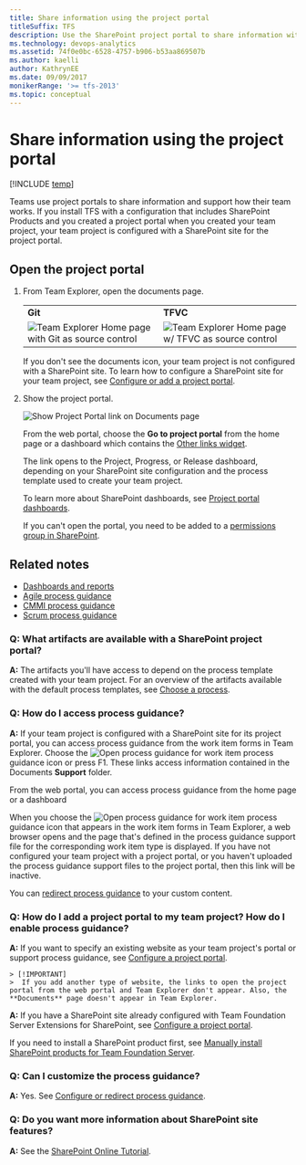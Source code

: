 ```yaml
---
title: Share information using the project portal 
titleSuffix: TFS
description: Use the SharePoint project portal to share information with your team 
ms.technology: devops-analytics
ms.assetid: 74f0e0bc-6528-4757-b906-b53aa869507b
ms.author: kaelli
author: KathrynEE
ms.date: 09/09/2017
monikerRange: '>= tfs-2013'
ms.topic: conceptual
---
```


# Share information using the project portal

[!INCLUDE [temp](../includes/tfs-sharepoint-version.md)]

Teams use project portals to share information and support how their team works. If you install TFS with a configuration that includes SharePoint Products and you created a project portal when you created your team project, your team project is configured with a SharePoint site for the project portal.

## Open the project portal

1.  From Team Explorer, open the documents page.

    <table>
    <tbody valign="top">
    <tr>
    <td><strong>Git</strong></td>
    <td><strong>TFVC</strong></td>
    </tr>
    <tr>
    <td><img src="media/alm_te_githome.png" alt="Team Explorer Home page with Git as source control" title="ALM_TE_GitHome"/></td>
    <td><img src="media/tracking_teamproject.png" alt="Team Explorer Home page w&#47; TFVC as source control" title="Tracking_TeamProject"/></td>
    </tr>
    </tbody>
    </table>

     If you don't see the documents icon, your team project is not configured with a SharePoint site. To learn how to configure a SharePoint site for your team project, see [Configure or add a project portal](../../project/configure-or-add-a-project-portal.md).  

2.  Show the project portal.

    ![Show Project Portal link on Documents page](media/alm_pg_showprojectportal.png "ALM_PG_ShowProjectPortal")

    From the web portal, choose the **Go to project portal** from the home page or a dashboard which contains the [Other links widget](../widget-catalog.md).

    The link opens to the Project, Progress, or Release dashboard, depending on your SharePoint site configuration and the process template used to create your team project.

    To learn more about SharePoint dashboards, see [Project portal dashboards](project-portal-dashboards.md).

    If you can't open the portal, you need to be added to a [permissions group in SharePoint](../../organizations/security/set-sharepoint-permissions.md).

## Related notes

* [Dashboards and reports](../overview.md)
* [Agile process guidance](../../boards/work-items/guidance/agile-process.md)
* [CMMI process guidance](../../boards/work-items/guidance/cmmi-process.md)
* [Scrum process guidance](../../boards/work-items/guidance/scrum-process.md)

### Q: What artifacts are available with a SharePoint project portal?

**A:** The artifacts you'll have access to depend on the process template created with your team project. For an overview of the artifacts available with the default process templates, see [Choose a process](../../boards/work-items/guidance/choose-process.md).

### Q: How do I access process guidance?

**A:** If your team project is configured with a SharePoint site for its project portal, you can access process guidance from the work item forms in Team Explorer. Choose the ![Open process guidance for work item](media/processguidance_wi_icon.png "ProcessGuidance_WI_Icon") process guidance icon or press F1. These links access information contained in the Documents **Support** folder.

From the web portal, you can access process guidance from the home page or a dashboard

When you choose the ![Open process guidance for work item](media/processguidance_wi_icon.png "ProcessGuidance_WI_Icon") process guidance icon that appears in the work item forms in Team Explorer, a web browser opens and the page that's defined in the process guidance support file for the corresponding work item type is displayed. If you have not configured your team project with a project portal, or you haven't uploaded the process guidance support files to the project portal, then this link will be inactive.

You can [redirect process guidance](../../project/configure-or-redirect-process-guidance.md) to your custom content.

<a name="addportal"></a>

### Q: How do I add a project portal to my team project? How do I enable process guidance?

**A:** If you want to specify an existing website as your team project's portal or support process guidance, see [Configure a project portal](../../project/configure-or-add-a-project-portal.md).

    > [!IMPORTANT]  
    >  If you add another type of website, the links to open the project portal from the web portal and Team Explorer don't appear. Also, the **Documents** page doesn't appear in Team Explorer.  

**A:** If you have a SharePoint site already configured with Team Foundation Server Extensions for SharePoint, see [Configure a project portal](../../project/configure-or-add-a-project-portal.md).

If you need to install a SharePoint product first, see [Manually install SharePoint products for Team Foundation Server](/azure/devops/server/install/sharepoint/install-sharepoint).

### Q: Can I customize the process guidance?

**A:** Yes. See [Configure or redirect process guidance](../../project/configure-or-redirect-process-guidance.md).

### Q: Do you want more information about SharePoint site features?

**A:** See the [SharePoint Online Tutorial](https://office.microsoft.com/sharepoint-server-help/sharepoint-pages-i-an-introduction-RZ101837217.aspx?CTT=1).
